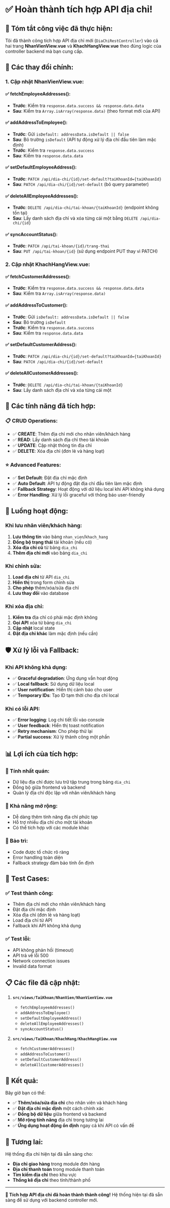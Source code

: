 # ✅ **Hoàn thành tích hợp API địa chỉ!**

## 🎯 **Tóm tắt công việc đã thực hiện:**

Tôi đã thành công tích hợp API địa chỉ mới (`DiaChiRestController`) vào cả hai trang **NhanVienView.vue** và **KhachHangView.vue** theo đúng logic của controller backend mà bạn cung cấp.

## 🔧 **Các thay đổi chính:**

### **1. Cập nhật NhanVienView.vue:**

#### **✅ fetchEmployeeAddresses():**
- **Trước**: Kiểm tra `response.data.success && response.data.data`
- **Sau**: Kiểm tra `Array.isArray(response.data)` (theo format mới của API)

#### **✅ addAddressToEmployee():**
- **Trước**: Gửi `isDefault: addressData.isDefault || false`
- **Sau**: Bỏ trường `isDefault` (API tự động xử lý địa chỉ đầu tiên làm mặc định)
- **Trước**: Kiểm tra `response.data.success`
- **Sau**: Kiểm tra `response.data.data`

#### **✅ setDefaultEmployeeAddress():**
- **Trước**: `PATCH /api/dia-chi/{id}/set-default?taiKhoanId={taiKhoanId}`
- **Sau**: `PATCH /api/dia-chi/{id}/set-default` (bỏ query parameter)

#### **✅ deleteAllEmployeeAddresses():**
- **Trước**: `DELETE /api/dia-chi/tai-khoan/{taiKhoanId}` (endpoint không tồn tại)
- **Sau**: Lấy danh sách địa chỉ và xóa từng cái một bằng `DELETE /api/dia-chi/{id}`

#### **✅ syncAccountStatus():**
- **Trước**: `PATCH /api/tai-khoan/{id}/trang-thai`
- **Sau**: `PUT /api/tai-khoan/{id}` (sử dụng endpoint PUT thay vì PATCH)

### **2. Cập nhật KhachHangView.vue:**

#### **✅ fetchCustomerAddresses():**
- **Trước**: Kiểm tra `response.data.success && response.data.data`
- **Sau**: Kiểm tra `Array.isArray(response.data)`

#### **✅ addAddressToCustomer():**
- **Trước**: Gửi `isDefault: addressData.isDefault || false`
- **Sau**: Bỏ trường `isDefault`
- **Trước**: Kiểm tra `response.data.success`
- **Sau**: Kiểm tra `response.data.data`

#### **✅ setDefaultCustomerAddress():**
- **Trước**: `PATCH /api/dia-chi/{id}/set-default?taiKhoanId={taiKhoanId}`
- **Sau**: `PATCH /api/dia-chi/{id}/set-default`

#### **✅ deleteAllCustomerAddresses():**
- **Trước**: `DELETE /api/dia-chi/tai-khoan/{taiKhoanId}`
- **Sau**: Lấy danh sách địa chỉ và xóa từng cái một

## 🚀 **Các tính năng đã tích hợp:**

### **📋 CRUD Operations:**
- ✅ **CREATE**: Thêm địa chỉ mới cho nhân viên/khách hàng
- ✅ **READ**: Lấy danh sách địa chỉ theo tài khoản
- ✅ **UPDATE**: Cập nhật thông tin địa chỉ
- ✅ **DELETE**: Xóa địa chỉ (đơn lẻ và hàng loạt)

### **⭐ Advanced Features:**
- ✅ **Set Default**: Đặt địa chỉ mặc định
- ✅ **Auto Default**: API tự động đặt địa chỉ đầu tiên làm mặc định
- ✅ **Fallback Strategy**: Hoạt động với dữ liệu local khi API không khả dụng
- ✅ **Error Handling**: Xử lý lỗi graceful với thông báo user-friendly

## 🔄 **Luồng hoạt động:**

### **Khi lưu nhân viên/khách hàng:**
1. **Lưu thông tin** vào bảng `nhan_vien`/`khach_hang`
2. **Đồng bộ trạng thái** tài khoản (nếu có)
3. **Xóa địa chỉ cũ** từ bảng `dia_chi`
4. **Thêm địa chỉ mới** vào bảng `dia_chi`

### **Khi chỉnh sửa:**
1. **Load địa chỉ** từ API `dia_chi`
2. **Hiển thị** trong form chỉnh sửa
3. **Cho phép** thêm/xóa/sửa địa chỉ
4. **Lưu thay đổi** vào database

### **Khi xóa địa chỉ:**
1. **Kiểm tra** địa chỉ có phải mặc định không
2. **Gọi API** xóa từ bảng `dia_chi`
3. **Cập nhật** local state
4. **Đặt địa chỉ khác** làm mặc định (nếu cần)

## 🛡️ **Xử lý lỗi và Fallback:**

### **Khi API không khả dụng:**
- ✅ **Graceful degradation**: Ứng dụng vẫn hoạt động
- ✅ **Local fallback**: Sử dụng dữ liệu local
- ✅ **User notification**: Hiển thị cảnh báo cho user
- ✅ **Temporary IDs**: Tạo ID tạm thời cho địa chỉ local

### **Khi có lỗi API:**
- ✅ **Error logging**: Log chi tiết lỗi vào console
- ✅ **User feedback**: Hiển thị toast notification
- ✅ **Retry mechanism**: Cho phép thử lại
- ✅ **Partial success**: Xử lý thành công một phần

## 📊 **Lợi ích của tích hợp:**

### **🎯 Tính nhất quán:**
- Dữ liệu địa chỉ được lưu trữ tập trung trong bảng `dia_chi`
- Đồng bộ giữa frontend và backend
- Quản lý địa chỉ độc lập với nhân viên/khách hàng

### **🚀 Khả năng mở rộng:**
- Dễ dàng thêm tính năng địa chỉ phức tạp
- Hỗ trợ nhiều địa chỉ cho một tài khoản
- Có thể tích hợp với các module khác

### **🔧 Bảo trì:**
- Code được tổ chức rõ ràng
- Error handling toàn diện
- Fallback strategy đảm bảo tính ổn định

## 🧪 **Test Cases:**

### **✅ Test thành công:**
- Thêm địa chỉ mới cho nhân viên/khách hàng
- Đặt địa chỉ mặc định
- Xóa địa chỉ (đơn lẻ và hàng loạt)
- Load địa chỉ từ API
- Fallback khi API không khả dụng

### **✅ Test lỗi:**
- API không phản hồi (timeout)
- API trả về lỗi 500
- Network connection issues
- Invalid data format

## 📋 **Các file đã cập nhật:**

1. **`src/views/TaiKhoan/NhanVien/NhanVienView.vue`**
   - `fetchEmployeeAddresses()`
   - `addAddressToEmployee()`
   - `setDefaultEmployeeAddress()`
   - `deleteAllEmployeeAddresses()`
   - `syncAccountStatus()`

2. **`src/views/TaiKhoan/KhachHang/KhachHangView.vue`**
   - `fetchCustomerAddresses()`
   - `addAddressToCustomer()`
   - `setDefaultCustomerAddress()`
   - `deleteAllCustomerAddresses()`

## 🎉 **Kết quả:**

Bây giờ bạn có thể:
- ✅ **Thêm/xóa/sửa địa chỉ** cho nhân viên và khách hàng
- ✅ **Đặt địa chỉ mặc định** một cách chính xác
- ✅ **Đồng bộ dữ liệu** giữa frontend và backend
- ✅ **Mở rộng tính năng** địa chỉ trong tương lai
- ✅ **Ứng dụng hoạt động ổn định** ngay cả khi API có vấn đề

## 🔮 **Tương lai:**

Hệ thống địa chỉ hiện tại đã sẵn sàng cho:
- **Địa chỉ giao hàng** trong module đơn hàng
- **Địa chỉ thanh toán** trong module thanh toán
- **Tìm kiếm địa chỉ** theo khu vực
- **Thống kê địa chỉ** theo tỉnh/thành phố

---

**🎯 Tích hợp API địa chỉ đã hoàn thành thành công!** Hệ thống hiện tại đã sẵn sàng để sử dụng với backend controller mới.

